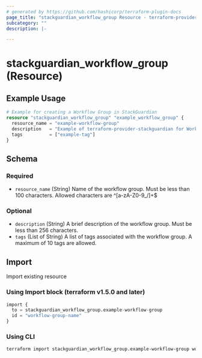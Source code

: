 ```yaml
---
# generated by https://github.com/hashicorp/terraform-plugin-docs
page_title: "stackguardian_workflow_group Resource - terraform-provider-stackguardian"
subcategory: ""
description: |-

---
```


# stackguardian_workflow_group (Resource)

## Example Usage

```terraform
# Example for creating a Workflow Group in StackGuardian
resource "stackguardian_workflow_group" "example_workflow_group" {
  resource_name = "example-workflow-group"
  description   = "Example of terraform-provider-stackguardian for Workflow Group"
  tags          = ["example-tag"]
}
```

<!-- schema generated by tfplugindocs -->
## Schema

### Required

- `resource_name` (String) Name of the workflow group. Must be less than 100 characters. Allowed characters are ^[a-zA-Z0-9_/]+$

### Optional

- `description` (String) A brief description of the workflow group. Must be less than 256 characters.
- `tags` (List of String) A list of tags associated with the workflow group. A maximum of 10 tags are allowed.



## Import

Import existing resource

### Using Import block (terraform v1.5.0 and later)
```terraform
import {
  to = stackguardian_workflow_group.example-workflow-group
  id = "workflow-group-name"
}
```

### Using CLI
```bash
terraform import stackguardian_workflow_group.example-workflow-group workflow-group-name
```